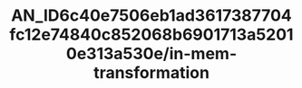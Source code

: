 ---  
schema: schema:AN_ID6c40e7506eb1ad3617387704fc12e74840c852068b6901713a52010e313a530e/in-mem-transformation  
title: AN_ID6c40e7506eb1ad3617387704fc12e74840c852068b6901713a52010e313a530e/in-mem-transformation  
organization: Sample Department  
notes: Used in 0 lineage(s)  
resources:  
  - name: AN_ID6c40e7506eb1ad3617387704fc12e74840c852068b6901713a52010e313a530e/in-mem-transformation 
    url: in-mem://AN_ID6c40e7506eb1ad3617387704fc12e74840c852068b6901713a52010e313a530e/in-mem-transformation 
    format : DataFrame  
license: None  
category:
  - Education  
maintainer: User  
maintainer_email: UserMail  
---
